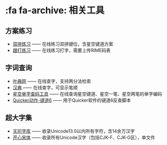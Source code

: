 # :fa fa-archive: 相关工具

## 方案练习

* [双拼练习](https://api.ihint.me/shuang/) —— 在线练习双拼键位，含星空键道方案
* [跟打练习](https://xkinput.github.io/tools/study) —— 在线练习打字，需要上传RIME码表

## 字词查询

* [叶典网](http://yedict.com) —— 在线查字，支持两分法检索
* [汉典](https://www.zdic.net) —— 在线查字，可显示笔顺
* [星空单字查码工具](https://xkinput.github.io/tools/search) —— 在线查询星空键道、星空一笔、星空两笔的单字编码
* [Quicker动作-键道6](https://getquicker.net/Sharedaction?code=05ec6884-ae9f-44ed-5f89-08d9b92d74db) —— 用于Quicker软件的键道6反查脚本

## 超大字集

* [天珩字库](http://cheonhyeong.com/Simplified/download.html) —— 收录Unicode13.0以内所有字符，含14余万汉字
* [开心宋体](http://www.guoxuedashi.net/zidian/bujian/KaiXinSong.php) —— 收录所有Unicode汉字（包括CJK-F、CJK-G区），单文件
